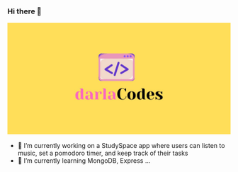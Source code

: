### Hi there 👋

![My Image](githubbanner.jpg)

- 🔭 I’m currently working on a StudySpace app where users can listen to music, set a pomodoro timer, and keep track of their tasks
- 🌱 I’m currently learning MongoDB, Express ...  



<!--
**darlacodes19/darlacodes19** is a ✨ _special_ ✨ repository because its `README.md` (this file) appears on your GitHub profile.

Here are some ideas to get you started:

- 🔭 I’m currently working on ...
- 🌱 I’m currently learning ...
- 👯 I’m looking to collaborate on ...
- 🤔 I’m looking for help with ...
- 💬 Ask me about ...
- 📫 How to reach me: ...
- 😄 Pronouns: ...
- ⚡ Fun fact: ...
-->
